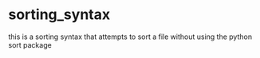 # sorting_syntax
this is a sorting syntax that attempts to sort a file without using the python sort package

